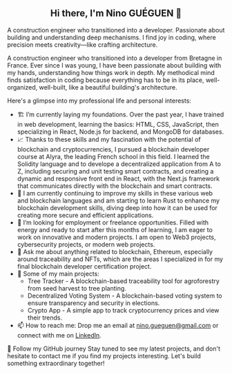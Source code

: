 <h2 align="center">Hi there, I'm Nino GUÉGUEN 👋</h2>

<text align="center">A construction engineer who transitioned into a developer. Passionate about building and understanding deep mechanisms. I find joy in coding, where precision meets creativity—like crafting architecture.</text>


A construction engineer who transitioned into a developer from Bretagne in France. Ever since I was young, I have been passionate about building with my hands, understanding how things work in depth. My methodical mind finds satisfaction in coding because everything has to be in its place, well-organized, well-built, like a beautiful building's architecture.


Here's a glimpse into my professional life and personal interests:

- 🏗️ I’m currently laying my foundations. Over the past year, I have trained in web development, learning the basics: HTML, CSS, JavaScript, then specializing in React, Node.js for backend, and MongoDB for databases.
- 📈 Thanks to these skills and my fascination with the potential of blockchain and cryptocurrencies, I pursued a blockchain developer course at Alyra, the leading French school in this field. I learned the Solidity language and to develope a decentralized application from A to Z, including securing and unit testing smart contracts, and creating a dynamic and responsive front end in React, with the Next.js framework that communicates directly with the blockchain and smart contracts.
- 🌱 I am currently continuing to improve my skills in these various web and blockchain languages and am starting to learn Rust to enhance my blockchain development skills, diving deep into how it can be used for creating more secure and efficient applications.
- 👯 I’m looking for employment or freelance opportunities. Filled with energy and ready to start after this months of learning, I am eager to work on innovative and modern projects. I am open to Web3 projects, cybersecurity projects, or modern web projects.
- 💬 Ask me about anything related to blockchain, Ethereum, especially around traceability and NFTs, which are the areas I specialized in for my final blockchain developer certification project.
- 🎯 Some of my main projects:
  - Tree Tracker - A blockchain-based traceability tool for agroforestry from seed harvest to tree planting.
  - Decentralized Voting System - A blockchain-based voting system to ensure transparency and security in elections.
  - Crypto App - A simple app to track cryptocurrency prices and view their trends.
- 📫 How to reach me: Drop me an email at nino.gueguen@gmail.com or connect with me on [LinkedIn](https://www.linkedin.com/in/nino-gu%C3%A9guen-a4ba43148/).
 

🌟 Follow my GitHub journey
Stay tuned to see my latest projects, and don't hesitate to contact me if you find my projects interesting. Let's build something extraordinary together!

